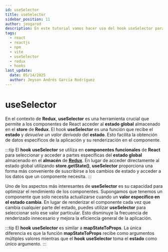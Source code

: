 ```yaml
---
id: useSelector
title: useSelector
sidebar_position: 11
author: jeogarod
description: En este tutorial vamos hacer uso del hook useSelector para acceder al estado global de la aplicación en un proyecto ReactJS haciendo uso de Redux
tags:
  - react
  - reactjs
  - npm
  - vite
  - useSelector
  - redux
  - hooks
last_update:
  date: 05/14/2025
  author: Jeyson Andrés García Rodríguez
---
```


# useSelector

En el contexto de **Redux**, **useSelector** es una herramienta crucial que permite a los componentes de React acceder al **estado global** almacenado en el **store** de **Redux**. El hook **useSelector** es una función que recibe el **estado** y *devuelve un valor derivado* del **estado**. Esto facilita la obtención de datos específicos de la aplicación y su renderización en el componente.

:::tip
El **hook** **useSelector** se utiliza en **componentes funcionales** de **React** para seleccionar y acceder a partes específicas del **estado global** almacenado en el **almacén** de [**Redux**](/docs/programacion/reactjs/frameworks/redux.md). En lugar de acceder directamente al estado global utilizando **store.getState()**, **useSelector** proporciona una forma más conveniente de suscribirse a los cambios de estado y acceder a los datos que un componente necesita.
:::

Uno de los aspectos más interesantes de **useSelector** es su capacidad para optimizar el rendimiento de los componentes. Supongamos que tenemos un componente que solo necesita actualizarse cuando un **valor específico en el estado cambia**. En lugar de renderizar el componente cada vez que cambia cualquier parte del estado, puedes utilizar **useSelector** para seleccionar solo ese valor particular. Esto disminuye la frecuencia de renderizado innecesario y mejora la eficiencia general de la aplicación.

:::tip
El **hook** **useSelector** es similar a **mapStateToProps**. La única diferencia es que la función **mapStateToProps** recibe como argumentos múltiples valores mientras que el **hook** **useSelector** toma el **estado** como único argumento. 
:::